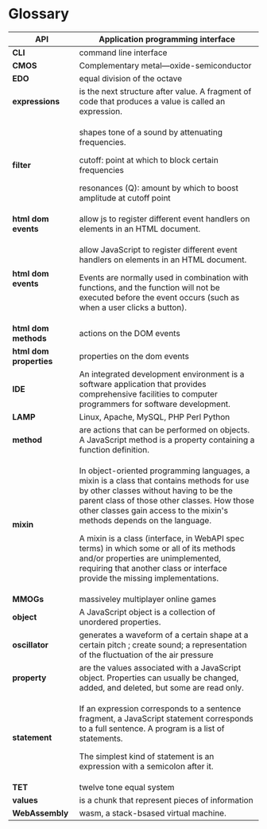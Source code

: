 # Glossary

| **API**                 | Application programming interface                                                                                                                                                                                                                                                                                                                                                                                                                                                       |
| ----------------------- | --------------------------------------------------------------------------------------------------------------------------------------------------------------------------------------------------------------------------------------------------------------------------------------------------------------------------------------------------------------------------------------------------------------------------------------------------------------------------------------- |
| **CLI**                 | command line interface                                                                                                                                                                                                                                                                                                                                                                                                                                                                  |
| **CMOS**                | Complementary metal—oxide-semiconductor                                                                                                                                                                                                                                                                                                                                                                                                                                                 |
| **EDO**                 | equal division of the octave                                                                                                                                                                                                                                                                                                                                                                                                                                                            |
| **expressions**         | is the next structure after value. A fragment of code that produces a value is called an expression.                                                                                                                                                                                                                                                                                                                                                                                    |
| **filter**              | <p>shapes tone of a sound by attenuating frequencies.</p><p>cutoff: point at which to block certain frequencies</p><p>resonances (Q): amount by which to boost amplitude at cutoff point</p>                                                                                                                                                                                                                                                                                            |
| **html dom events**     | allow js to register different event handlers on elements in an HTML document.                                                                                                                                                                                                                                                                                                                                                                                                          |
| **html dom events**     | <p>allow JavaScript to register different event handlers on elements in an HTML document.</p><p>Events are normally used in combination with functions, and the function will not be executed before the event occurs (such as when a user clicks a button).</p>                                                                                                                                                                                                                        |
| **html dom methods**    | actions on the DOM events                                                                                                                                                                                                                                                                                                                                                                                                                                                               |
| **html dom properties** | properties on the dom events                                                                                                                                                                                                                                                                                                                                                                                                                                                            |
| **IDE**                 | An integrated development environment is a software application that provides comprehensive facilities to computer programmers for software development.                                                                                                                                                                                                                                                                                                                                |
| **LAMP**                | Linux, Apache, MySQL, PHP Perl Python                                                                                                                                                                                                                                                                                                                                                                                                                                                   |
| **method**              | are actions that can be performed on objects. A JavaScript method is a property containing a function definition.                                                                                                                                                                                                                                                                                                                                                                       |
| **mixin**               | <p>In object-oriented programming languages, a mixin is a class that contains methods for use by other classes without having to be the parent class of those other classes. How those other classes gain access to the mixin's methods depends on the language.</p><p>A mixin is a class (interface, in WebAPI spec terms) in which some or all of its methods and/or properties are unimplemented, requiring that another class or interface provide the missing implementations.</p> |
| **MMOGs**               | massiveley multiplayer online games                                                                                                                                                                                                                                                                                                                                                                                                                                                     |
| **object**              | A JavaScript object is a collection of unordered properties.                                                                                                                                                                                                                                                                                                                                                                                                                            |
| **oscillator**          | generates a waveform of a certain shape at a certain pitch ; create sound; a representation of the fluctuation of the air pressure                                                                                                                                                                                                                                                                                                                                                      |
| **property**            | are the values associated with a JavaScript object. Properties can usually be changed, added, and deleted, but some are read only.                                                                                                                                                                                                                                                                                                                                                      |
| **statement**           | <p>If an expression corresponds to a sentence fragment, a JavaScript statement corresponds to a full sentence. A program is a list of statements.</p><p>The simplest kind of statement is an expression with a semicolon after it.</p>                                                                                                                                                                                                                                                  |
| **TET**                 | twelve tone equal system                                                                                                                                                                                                                                                                                                                                                                                                                                                                |
| **values**              | is a chunk that represent pieces of information                                                                                                                                                                                                                                                                                                                                                                                                                                         |
| **WebAssembly**         | wasm, a stack-bsased virtual machine.                                                                                                                                                                                                                                                                                                                                                                                                                                                   |
